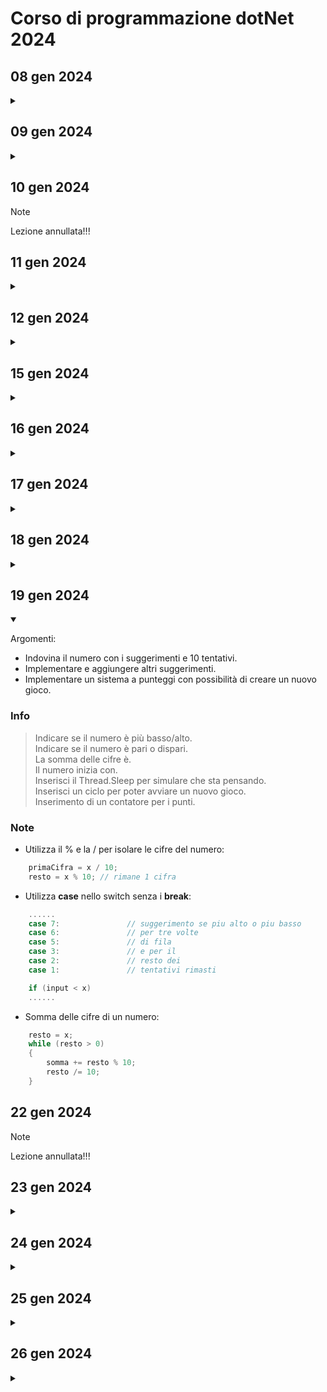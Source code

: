 # Corso di programmazione dotNet 2024

## 08 gen 2024
<details>
    <summary> </summary>
    Presentazione del corso e dei compagni.
</details>

## 09 gen 2024
<details>
    <summary> </summary>
</details>

## 10 gen 2024

> [!NOTE]  
> Lezione annullata!!!

## 11 gen 2024
<details>
    <summary> </summary>
</details>

## 12 gen 2024
<details>
    <summary> </summary>
</details>

## 15 gen 2024
<details>
    <summary> </summary>
</details>

## 16 gen 2024
<details>
    <summary> </summary>
</details>

## 17 gen 2024
<details>
    <summary> </summary>
    Argomenti:  
- Fizz Buzz

</details>


## 18 gen 2024
<details>
    <summary> </summary>

Argomenti:
- Creazione prima calcolatrice.
- Utilizzare le etichette nel codice per il comando "goto"
- Gestire le lingue 'CurrentCulture'
- Gestire il punto o la virgola in inserimento double
- Gestire l'output dei decimali 
- Bitwise operator
- Programma che genera un numero random e chiede di indovinare il numero

### Info
>Utilizziamo il costrutto switch.  
>Verifichiamo l'input inserito, deve essere di tipo intero.  
>Controlla che lo zero non sia inserito nella divisione.  
>Prova le due versioni.  
>Utilizza i double.

### Note
- attenzione a come si scrive il numero double (virgola o punto).
Possibile soluzione:

```c#
    double a = double.Parse(Console.ReadLine()!.Replace(".",","));
```

- nascondere il tasto premuto da console

```c#
    // inserisci senza che si vede il tasto sullo schermo
    ConsoleKeyInfo key = Console.ReadKey(true);
    string selezione = key.keyChar.ToString();
```
</details>

## 19 gen 2024
<details open>
    <summary> </summary>

Argomenti:
- Indovina il numero con i suggerimenti e 10 tentativi.  
- Implementare e aggiungere altri suggerimenti.
- Implementare un sistema a punteggi con possibilità di creare un nuovo gioco.



### Info
> Indicare se il numero è più basso/alto.  
> Indicare se il numero è pari o dispari.  
> La somma delle cifre è.  
> Il numero inizia con.  
> Inserisci il Thread.Sleep per simulare che sta pensando.  
> Inserisci un ciclo per poter avviare un nuovo gioco.  
> Inserimento di un contatore per i punti.  
>

### Note
- Utilizza il % e la / per isolare le cifre del numero:
```c#
    primaCifra = x / 10;
    resto = x % 10; // rimane 1 cifra
```
- Utilizza **case** nello switch senza i **break**:
```c#
    ......
    case 7:               // suggerimento se piu alto o piu basso
    case 6:               // per tre volte
    case 5:               // di fila 
    case 3:               // e per il 
    case 2:               // resto dei
    case 1:               // tentativi rimasti

    if (input < x)
    ......
```
- Somma delle cifre di un numero:
```c#
    resto = x;
    while (resto > 0)
    {
        somma += resto % 10;
        resto /= 10;
    }
```
</details>

## 22 gen 2024

> [!NOTE]  
> Lezione annullata!!!

## 23 gen 2024
<details>
    <summary> </summary>

Argomenti:
- 


### Info
>
> 
>
> 
>

### Note
- 

```c#
    
```
</details>

## 24 gen 2024
<details>
    <summary> </summary>

Argomenti:
- 


### Info
>
> 
>
> 
>

### Note
- 

```c#
    
```
</details>

## 25 gen 2024
<details>
    <summary> </summary>

Argomenti:
- 


### Info
>
> 
>
> 
>

### Note
- 

```c#
    
```
</details>

## 26 gen 2024
<details>
    <summary> </summary>

Argomenti:
- 


### Info
>
> 
>
> 
>

### Note
- 

```c#
    
```
</details>